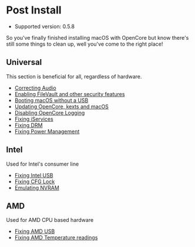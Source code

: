 # Post Install

* Supported version: 0.5.8

So you've finally finished installing macOS with OpenCore but know there's still some things to clean up, well you've come to the right place!

## Universal

This section is beneficial for all, regardless of hardware.

* [Correcting Audio](/post-install/audio.md)
* [Enabling FileVault and other security features](/post-install/security.md)
* [Booting macOS without a USB](/post-install/oc2hdd.md)
* [Updating OpenCore, kexts and macOS](/post-install/update.md)
* [Disabling OpenCore Logging](/troubleshooting/debug.md)
* [Fixing iServices](/post-install/iservices.md)
* [Fixing DRM](/post-install/drm.md)
* [Fixing Power Management](/post-install/pm.md)

## Intel

Used for Intel's consumer line

* [Fixing Intel USB](https://usb-map.gitbook.io/project/)
* [Fixing CFG Lock](extras/msr-lock.md)
* [Emulating NVRAM](/post-install/nvram.md)

## AMD

Used for AMD CPU based hardware

* [Fixing AMD USB](https://github.com/dortania/OpenCore-Desktop-Guide/blob/master/AMD/AMD-USB-map.md)
* [Fixing AMD Temperature readings](https://github.com/trulyspinach/SMCAMDProcessor)
